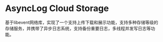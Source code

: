 # AsyncLog Cloud Storage
基于libevent网络库，实现了一个支持上传下载和展示功能，支持多种存储等级的存储服务，并携带了异步日志系统，支持备份重要日志，多线程并发写日志等功能。